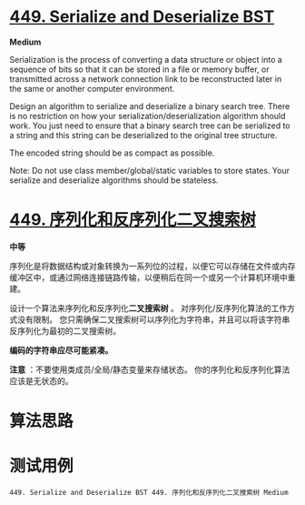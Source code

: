 # [449. Serialize and Deserialize BST][enTitle]

**Medium**

Serialization is the process of converting a data structure or object into a sequence of bits so that it can be stored in a file or memory buffer, or transmitted across a network connection link to be reconstructed later in the same or another computer environment.

Design an algorithm to serialize and deserialize a binary search tree. There is no restriction on how your serialization/deserialization algorithm should work. You just need to ensure that a binary search tree can be serialized to a string and this string can be deserialized to the original tree structure.

The encoded string should be as compact as possible.

Note: Do not use class member/global/static variables to store states. Your serialize and deserialize algorithms should be stateless.
# [449. 序列化和反序列化二叉搜索树][cnTitle]

**中等**

序列化是将数据结构或对象转换为一系列位的过程，以便它可以存储在文件或内存缓冲区中，或通过网络连接链路传输，以便稍后在同一个或另一个计算机环境中重建。

设计一个算法来序列化和反序列化**二叉搜索树** 。 对序列化/反序列化算法的工作方式没有限制。 您只需确保二叉搜索树可以序列化为字符串，并且可以将该字符串反序列化为最初的二叉搜索树。

**编码的字符串应尽可能紧凑。** 

**注意** ：不要使用类成员/全局/静态变量来存储状态。 你的序列化和反序列化算法应该是无状态的。


# 算法思路

# 测试用例
```
449. Serialize and Deserialize BST 449. 序列化和反序列化二叉搜索树 Medium
```

[enTitle]: https://leetcode.com/problems/serialize-and-deserialize-bst/
[cnTitle]: https://leetcode-cn.com/problems/serialize-and-deserialize-bst/
